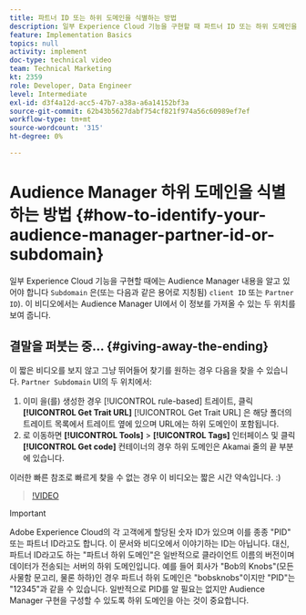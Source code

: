 ```yaml
---
title: 파트너 ID 또는 하위 도메인을 식별하는 방법
description: 일부 Experience Cloud 기능을 구현할 때 파트너 ID 또는 하위 도메인을 식별하는 방법에 대해 알아보고, Audience Manager UI에서 이 ID를 가져올 수 있는 두 가지 위치에 대해 알아봅니다.
feature: Implementation Basics
topics: null
activity: implement
doc-type: technical video
team: Technical Marketing
kt: 2359
role: Developer, Data Engineer
level: Intermediate
exl-id: d3f4a12d-acc5-47b7-a38a-a6a14152bf3a
source-git-commit: 62b43b5627dabf754cf821f974a56c60989ef7ef
workflow-type: tm+mt
source-wordcount: '315'
ht-degree: 0%

---
```


# Audience Manager 하위 도메인을 식별하는 방법 {#how-to-identify-your-audience-manager-partner-id-or-subdomain}

일부 Experience Cloud 기능을 구현할 때에는 Audience Manager 내용을 알고 있어야 합니다 `Subdomain` 은(또는 다음과 같은 용어로 지칭됨) `client ID` 또는 `Partner ID`). 이 비디오에서는 Audience Manager UI에서 이 정보를 가져올 수 있는 두 위치를 보여 줍니다.

## 결말을 퍼붓는 중... {#giving-away-the-ending}

이 짧은 비디오를 보지 않고 그냥 뛰어들어 찾기를 원하는 경우 다음을 찾을 수 있습니다. `Partner Subdomain` UI의 두 위치에서:

1. 이미 을(를) 생성한 경우 [!UICONTROL rule-based] 트레이트, 클릭 **[!UICONTROL Get Trait URL]**
   [!UICONTROL Get Trait URL] 은 해당 폴더의 트레이트 목록에서 트레이트 옆에 있으며 URL에는 하위 도메인이 포함됩니다.
1. 로 이동하면 **[!UICONTROL Tools]** > **[!UICONTROL Tags]** 인터페이스 및 클릭 **[!UICONTROL Get code]** 컨테이너의 경우 하위 도메인은 Akamai 줄의 끝 부분에 있습니다.

이러한 빠른 참조로 빠르게 찾을 수 없는 경우 이 비디오는 짧은 시간 약속입니다. :)

>[!VIDEO](https://video.tv.adobe.com/v/25922/?quality=12)

>[!IMPORTANT]
>
>Adobe Experience Cloud의 각 고객에게 할당된 숫자 ID가 있으며 이를 종종 &quot;PID&quot; 또는 파트너 ID라고도 합니다. 이 문서와 비디오에서 이야기하는 ID는 아닙니다. 대신, 파트너 ID라고도 하는 &quot;파트너 하위 도메인&quot;은 일반적으로 클라이언트 이름의 버전이며 데이터가 전송되는 서버의 하위 도메인입니다. 예를 들어 회사가 &quot;Bob의 Knobs&quot;(모든 사물함 문고리, 물론 하하)인 경우 파트너 하위 도메인은 &quot;bobsknobs&quot;이지만 &quot;PID&quot;는 &quot;12345&quot;과 같을 수 있습니다. 일반적으로 PID를 알 필요는 없지만 Audience Manager 구현을 구성할 수 있도록 하위 도메인을 아는 것이 중요합니다.
